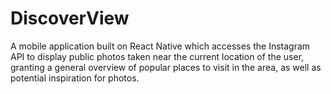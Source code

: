 # DiscoverView
A mobile application built on React Native which accesses the Instagram API to display public photos taken near the current location of the user, granting a general overview of popular places to visit in the area, as well as potential inspiration for photos.
